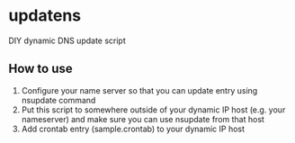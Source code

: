 # updatens
DIY dynamic DNS update script

## How to use
1. Configure your name server so that you can update entry using nsupdate command
2. Put this script to somewhere outside of your dynamic IP host (e.g. your nameserver) and make sure you can use nsupdate from that host
3. Add crontab entry (sample.crontab) to your dynamic IP host
